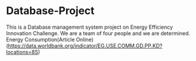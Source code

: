 # Database-Project
This is a Database management system project on Energy Efficiency Innovation Challenge. We are a team of four people and we are determined.  
Energy Consumption(Article Online)(https://data.worldbank.org/indicator/EG.USE.COMM.GD.PP.KD?locations=8S)
